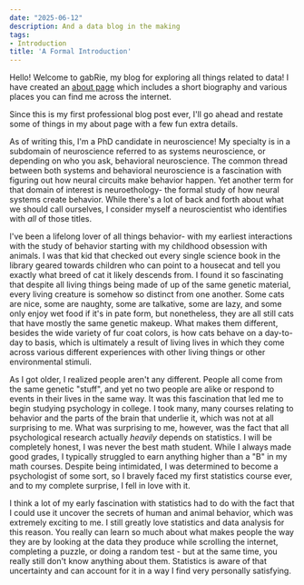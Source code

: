 ```yaml
---
date: "2025-06-12"
description: And a data blog in the making
tags:
- Introduction
title: 'A Formal Introduction'
---
```


Hello! Welcome to gabRie, my blog for exploring all things related to data! 
I have created an [about page](https://gabrie.netlify.app/about/) which includes 
a short biography and various places you can find me across the internet. 

Since this is my first professional blog post ever, I'll go ahead and restate some of things in my about page with a few fun extra details.

As of writing this, I'm a PhD candidate in neuroscience! My specialty is in a subdomain of neuroscience referred to as systems neuroscience, or 
depending on who you ask, behavioral neuroscience.  The common thread between both systems and behavioral neuroscience is a fascination 
with figuring out how neural circuits make behavior happen. Yet another term for that domain of interest is neuroethology- the formal study of how 
neural systems create behavior. While there's a lot of back and forth about what we should call ourselves, I consider myself a neuroscientist
who identifies with *all* of those titles.

I've been a lifelong lover of all things behavior- with my earliest interactions with the study of behavior starting with my childhood obsession 
with animals. I was that kid that checked out every single science book in the library geared towards children who can point to a housecat and tell you
exactly what breed of cat it likely descends from. I found it so fascinating that despite all living things being made of up of the same genetic material, 
every living creature is somehow so distinct from one another. Some cats are nice, some are naughty, some are talkative, some are lazy, and some only enjoy
wet food if it's in pate form, but nonetheless, they are all still cats that have mostly the same genetic makeup. What makes them different, besides the wide 
variety of fur coat colors, is how cats behave on a day-to-day to basis, which is ultimately a result of living lives in which they come across various different experiences with other living things 
or other environmental stimuli. 

As I got older, I realized people aren't any different. People all come from the same genetic "stuff", and yet no two people
are alike or respond to events in their lives in the same way. It was this fascination that led me to begin studying psychology in college. I took many, many
courses relating to behavior and the parts of the brain that underlie it, which was not at all surprising to me. What was surprising to me, however, was the fact
that all psychological research actually *heavily* depends on statistics. I will be completely honest, I was never the best math student. While I always made good grades,
I typically struggled to earn anything higher than a "B" in my math courses. Despite being intimidated, I was determined to become a psychologist of some sort,
so I bravely faced my first statistics course ever, and to my complete surprise, I fell in love with it. 

I think a lot of my early fascination with statistics had to do with the fact that I could use it uncover the secrets of human and animal behavior, which was extremely exciting to me. I still greatly love statistics and data analysis
for this reason. You really can learn so much about what makes people the way they are by looking at the data they produce while scrolling the internet, 
completing a puzzle, or doing a random test - but at the same time, you really still don't know anything about them. Statistics is aware of that uncertainty and can account for it
in a way I find very personally satisfying. 